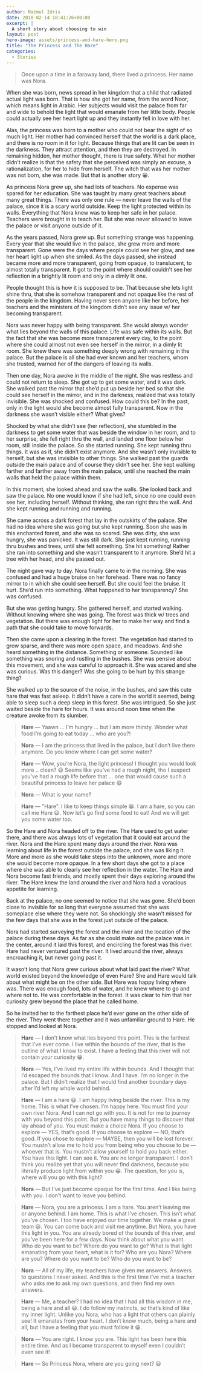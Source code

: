 ```yaml
---
author: Nazmul Idris
date: 2018-02-14 18:41:26+00:00
excerpt: |
  A short story about choosing to win
layout: post
hero-image: assets/princess-and-hare-hero.png
title: "The Princess and The Hare"
categories:
  - Stories
---
```


> Once upon a time in a faraway land, there lived a princess. Her name was Nora.

When she was born, news spread in her kingdom that a child that radiated actual light was born. That
is how she got her name, from the word Noor, which means light in Arabic. Her subjects would visit
the palace from far and wide to behold the light that would emanate from her little body. People
could actually see her heart light up and they instantly fell in love with her.

Alas, the princess was born to a mother who could not bear the sight of so much light. Her mother
had convinced herself that the world is a dark place, and there is no room in it for light. Because
things that are lit can be seen in the darkness. They attract attention, and then they are
destroyed. In remaining hidden, her mother thought, there is true safety. What her mother didn’t
realize is that the safety that she perceived was simply an excuse, a rationalization, for her to
hide from herself. The witch that was her mother was not born, she was made. But that is another
story 😀.

As princess Nora grew up, she had lots of teachers. No expense was spared for her education. She was
taught by many great teachers about many great things. There was only one rule — never leave the
walls of the palace, since it is a scary world outside. Keep the light protected within its walls.
Everything that Nora knew was to keep her safe in her palace. Teachers were brought in to teach her.
But she was never allowed to leave the palace or visit anyone outside of it.

As the years passed, Nora grew up. But something strange was happening. Every year that she would
live in the palace, she grew more and more transparent. Gone were the days where people could see
her glow, and see her heart light up when she smiled. As the days passed, she instead became more
and more transparent, going from opaque, to translucent, to almost totally transparent. It got to
the point where should couldn’t see her reflection in a brightly lit room and only in a dimly lit
one.

People thought this is how it is supposed to be. That because she lets light shine thru, that she is
somehow transparent and not opaque like the rest of the people in the kingdom. Having never seen
anyone like her before, her teachers and the ministers of the kingdom didn’t see any issue w/ her
becoming transparent.

Nora was never happy with being transparent. She would always wonder what lies beyond the walls of
this palace. Life was safe within its walls. But the fact that she was become more transparent every
day, to the point where she could almost not even see herself in the mirror, in a dimly lit room.
She knew there was something deeply wrong with remaining in the palace. But the palace is all she
had ever known and her teachers, whom she trusted, warned her of the dangers of leaving its walls.

Then one day, Nora awoke in the middle of the night. She was restless and could not return to sleep.
She got up to get some water, and it was dark. She walked past the mirror that she’d put up beside
her bed so that she could see herself in the mirror, and in the darkness, realized that was totally
invisible. She was shocked and confused. How could this be? In the past, only in the light would she
become almost fully transparent. Now in the darkness she wasn’t visible either? What gives?

Shocked by what she didn’t see (her reflection), she stumbled in the darkness to get some water that
was beside the window in her room, and to her surprise, she fell right thru the wall, and landed one
floor below her room, still inside the palace. So she started running. She kept running thru things.
It was as if, she didn’t exist anymore. And she wasn’t only invisible to herself, but she was
invisible to other things. She walked past the guards outside the main palace and of course they
didn’t see her. She kept walking farther and farther away from the main palace, until she reached
the main walls that held the palace within them.

In this moment, she looked ahead and saw the walls. She looked back and saw the palace. No one would
know if she had left, since no one could even see her, including herself. Without thinking, she ran
right thru the wall. And she kept running and running and running.

She came across a dark forest that lay in the outskirts of the palace. She had no idea where she was
going but she kept running. Soon she was in this enchanted forest, and she was so scared. She was
dirty, she was hungry, she was panicked. It was still dark. She just kept running, running thru
bushes and trees, until she felt something. She hit something! Rather she ran into something and she
wasn’t transparent to it anymore. She’d hit a tree with her head, and she passed out.

The night gave way to day. Nora finally came to in the morning. She was confused and had a huge
bruise on her forehead. There was no fancy mirror to in which she could see herself. But she could
feel the bruise. It hurt. She’d run into something. What happened to her transparency? She was
confused.

But she was getting hungry. She gathered herself, and started walking. Without knowing where she was
going. The forest was thick w/ trees and vegetation. But there was enough light for her to make her
way and find a path that she could take to move forwards.

Then she came upon a clearing in the forest. The vegetation had started to grow sparse, and there
was more open space, and meadows. And she heard something in the distance. Something or someone.
Sounded like something was snoring and rustling in the bushes. She was pensive about this movement,
and she was careful to approach it. She was scared and she was curious. Was this danger? Was she
going to be hurt by this strange thing?

She walked up to the source of the noise, in the bushes, and saw this cute hare that was fast
asleep. It didn’t have a care in the world it seemed, being able to sleep such a deep sleep in this
forest. She was intrigued. So she just waited beside the hare for hours. It was around noon time
when the creature awoke from its slumber.

> **Hare** — Yaawn ... I’m hungry ... but I am more thirsty. Wonder what food I’m going to eat today
> ... who are you?!

> **Nora** — I am the princess that lived in the palace, but I don’t live there anymore. Do you know
> where I can get some water?

> **Hare** — Wow, you’re Nora, the light princess! I thought you would look more .. clean? 😃 Seems
> like you’ve had a rough night, tho I suspect you’ve had a rough life before that ... one that
> would cause such a beautiful princess to leave her palace 😄

> **Nora** — What is your name?

> **Hare** — "Hare". I like to keep things simple 😁. I am a hare, so you can call me Hare 😃. Now
> let’s go find some food to eat! And we will get you some water too.

So the Hare and Nora headed off to the river. The Hare used to get water there, and there was always
lots of vegetation that it could eat around the river. Nora and the Hare spent many days around the
river. Nora was learning about life in the forest outside the palace, and she was liking it. More
and more as she would take steps into the unknown, more and more she would become more opaque. In a
few short days she got to a place where she was able to clearly see her reflection in the water. The
Hare and Nora become fast friends, and mostly spent their days exploring around the river. The Hare
knew the land around the river and Nora had a voracious appetite for learning.

Back at the palace, no one seemed to notice that she was gone. She’d been close to invisible for so
long that everyone assumed that she was someplace else where they were not. So shockingly she wasn’t
missed for the few days that she was in the forest just outside of the palace.

Nora had started surveying the forest and the river and the location of the palace during these
days. As far as she could make out the palace was in the center, around it laid this forest, and
encircling the forest was this river. Hare had never ventured past the river. It lived around the
river, always encroaching it, but never going past it.

It wasn’t long that Nora grew curious about what laid past the river? What world existed beyond the
knowledge of even Hare? She and Hare would talk about what might be on the other side. But Hare was
happy living where was. There was enough food, lots of water, and he knew where to go and where not
to. He was comfortable in the forest. It was clear to him that her curiosity grew beyond the place
that he called home.

So he invited her to the farthest place he’d ever gone on the other side of the river. They went
there together and it was unfamiliar ground to Hare. He stopped and looked at Nora.

> **Hare** — I don’t know what lies beyond this point. This is the farthest that I’ve ever come. I
> live within the bounds of the river, that is the outline of what I know to exist. I have a feeling
> that this river will not contain your curiosity 😁.

> **Nora** — Yes, I’ve lived my entire life within bounds. And I thought that I’d escaped the bounds
> that I know. And I have. I’m no longer in the palace. But I didn’t realize that I would find
> another boundary days after I’d left my whole world behind.

> **Hare** — I am a hare 😃. I am happy living beside the river. This is my home. This is what I’ve
> chosen. I’m happy here. You must find your own river Nora. And I can not go with you. It is not
> for me to journey with you beyond this point. But you have many things to discover that lay ahead
> of you. You must make a choice Nora. If you choose to explore — YES, that’s good. If you choose to
> explore — NO, that’s good. If you chose to explore — MAYBE, then you will be lost forever. You
> mustn’t allow me to hold you from being who you choose to be — whoever that is. You mustn’t allow
> yourself to hold you back either. You have this light. I can see it. You are no longer
> transparent. I don’t think you realize yet that you will never find darkness, because you
> literally produce light from within you 😀. The question, for you is, where will you go with this
> light?

> **Nora** — But I’ve just become opaque for the first time. And I like being with you. I don’t want
> to leave you behind.

> **Hare** — Nora, you are a princess. I am a hare. You aren’t leaving me or anyone behind. I am
> home. This is what I’ve chosen. This isn’t what you’ve chosen. I too have enjoyed our time
> together. We make a great team 😃. You can come back and visit me anytime. But Nora, you have this
> light in you. You are already bored of the bounds of this river, and you’ve been here for a few
> days. Now think about what you want. Who do you want to be? Where do you want to go? What is that
> light emanating from your heart, what is it for? Who are you Nora? Where are you? Where do you
> want to be? Who do you want to be?

> **Nora** — All of my life, my teachers have given me answers. Answers to questions I never asked.
> And this is the first time I’ve met a teacher who asks me to ask my own questions, and then find
> my own answers.

> **Hare** — Me, a teacher? I had no idea that I had all this wisdom in me, being a hare and all 😃.
> I do follow my instincts, so that’s kind of like my inner light. Unlike you Nora, who has a light
> that others can plainly see! It emanates from your heart. I don’t know much, being a hare and all,
> but I have a feeling that you must follow it 😀.

> **Nora** — You are right. I know you are. This light has been here this entire time. And as I
> became transparent to myself even I couldn’t even see it!

> **Hare** — So Princess Nora, where are you going next? 😃
